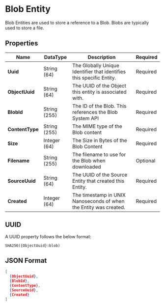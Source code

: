 # Blob Entity

Blob Entities are used to store a reference to a Blob. Blobs are typically used to store a file.


## Properties
<table style="width: 100%;">
    <thead>
        <tr>
            <th>Name</th>
            <th>DataType</th>
            <th>Description</th>
            <th>Required</th>
        </tr>
    </thead>
    <tbody>
        <tr>
            <td><b>Uuid</b></td>
            <td>String (64)</td>
            <td>The Globally Unique Identifier that identifies this specific Entity.</td>
            <td>Required</td>
        </tr>
        <tr>
            <td><b>ObjectUuid</b></td>
            <td>String (64)</td>
            <td>The UUID of the Object this entity is associated with.</td>
            <td>Required</td>
        </tr>
        <tr>
            <td><b>BlobId</b></td>
            <td>String (255)</td>
            <td>The ID of the Blob. This references the Blob System API</td>
            <td>Required</td>
        </tr>
        <tr>
            <td><b>ContentType</b></td>
            <td>String (255)</td>
            <td>The MIME type of the Blob content</td>
            <td>Required</td>
        </tr>
        <tr>
            <td><b>Size</b></td>
            <td>Integer (64)</td>
            <td>The Size in Bytes of the Blob Content</td>
            <td>Required</td>
        </tr>
        <tr>
            <td><b>Filename</b></td>
            <td>String (255)</td>
            <td>The filename to use for the Blob when downloaded</td>
            <td>Optional</td>
        </tr>
        <tr>
            <td><b>SourceUuid</b></td>
            <td>String (64)</td>
            <td>The UUID of the Source Entity that created this Entity.</td>
            <td>Required</td>
        </tr>
        <tr>
            <td><b>Created</b></td>
            <td>Integer (64)</td>
            <td>The timestamp in UNIX Nanoseconds of when the Entity was created.</td>
            <td>Required</td>
        </tr>
    </tbody>
</table>

## UUID
A UUID property follows the below format:
```
SHA256({ObjectUuid}:blob)
```

## JSON Format
```json
[
  {ObjectUuid},
  {BlobId},
  {ContentType},
  {SourceUuid},
  {Created}
]
```